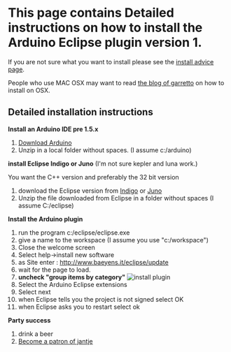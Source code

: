 This page contains Detailed instructions on how to install the Arduino Eclipse plugin version 1.
===

If you are not sure what you want to install please see the 
[install advice page]("install_advice.shtml").

People who use MAC OSX may want to read [the blog of garretto]("http://robots.dacloughb.com/project-1/setting-up-the-arduino-eclipse-environment-on-mac-os-x-lion") on how to install on OSX.

Detailed installation instructions
-----
 **Install an Arduino IDE pre 1.5.x**
 
 1. [Download Arduino ](http://arduino.cc/en/Main/Software)
 2. Unzip in a local folder without spaces. (I assume c:/arduino)
 
**install Eclipse Indigo or Juno** (I'm not sure kepler and luna work.)

You want the C++ version and preferably the 32 bit version

 1. download the Eclipse version from [Indigo](http://www.eclipse.org/indigo/) or [Juno](http://www.eclipse.org/juno/)
 2. Unzip the file downloaded from Eclipse in a folder without spaces (I assume C:/eclipse) 
  
 **Install the Arduino plugin** 
 
 1. run the program c:/eclipse/eclipse.exe
 2. give a name to the workspace (I assume you use "c:/workspace") 
 3. Close the welcome screen
 4. Select help->install new software
 6. as Site enter : http://www.baeyens.it/eclipse/update
 7. wait for the page to load.
 8. **uncheck "group items by category"**
 ![install plugin](http://iloapp.baeyens.it/data/_gallery//public/1/134852263644133400_resized.png)
 9. Select the Arduino Eclipse extensions
 10. Select next
 11. when Eclipse tells you the project is not signed select OK
 12. when Eclipse asks you to restart select ok
  
 
 **Party success**
 
 1. drink a beer
 2. [Become a patron of jantje](http://eclipse.baeyens.it/donate.html "thanks")
    

